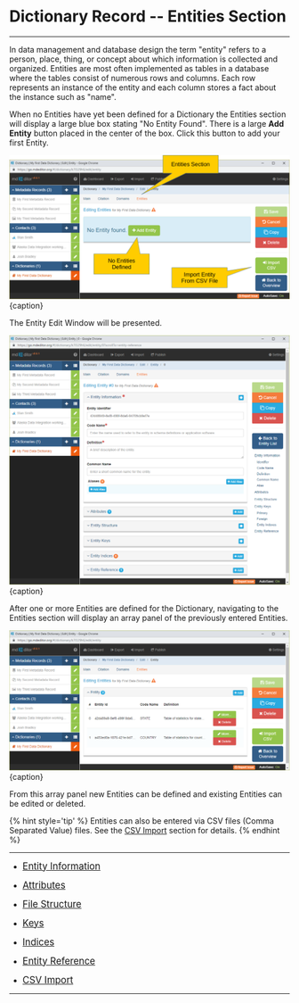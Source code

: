 # Dictionary Record -- Entities Section
---

In data management and database design the term "entity" refers to a person, place, thing, or concept about which information is collected and organized.  Entities are most often implemented as tables in a database where the tables consist of numerous rows and columns.  Each row represents an instance of the entity and each column stores a fact about the instance such as "name".

When no <span class="md-panel">Entities</span> have yet been defined for a <span class="md-panel">Dictionary</span> the <span class="md-section">Entities</span> section will display a large blue box stating "No Entity Found".  There is a large <strong class="btn btn-success btn-xs"> <i class="fa fa-plus"> </i> Add Entity</strong> button placed in the center of the box.  Click this button to add your first <span class="md-panel">Entity</span>.

![Entity Edit Window with no Entities Defined](/assets/reference/edit-objects/dictionary/entities/dictionary-entity1.png){caption}

The <span class="md-panel">Entity</span> <span class="md-window">Edit Window</span> will be presented.

![Entity Edit Window](/assets/reference/edit-objects/dictionary/entities/dictionary-entity2.png){caption}

After one or more <span class="md-panel">Entities</span> are defined for the <span class="md-panel">Dictionary</span>, navigating to the <span class="md-section">Entities</span> section will display an array panel of the previously entered <span class="md-panel">Entities</span>.

![Domain Array Panel](/assets/reference/edit-objects/dictionary/entities/dictionary-entity3.png){caption}

From this array panel new <span class="md-panel">Entities</span> can be defined and existing <span class="md-panel">Entities</span> can be edited or deleted.  

{% hint style='tip' %}
  <span class="md-panel">Entities</span> can also be entered via CSV files (Comma Separated Value) files.  See the [CSV Import](csvImport/csvImport-process.md) section for details. 
{% endhint %}
 
---

 * [<span class="md-panel" style="font-size: larger">Entity Information</span>](entityInfo-panel.md)

 * [<span class="md-panel" style="font-size: larger"> Attributes</span>](attribute-panel.md)

 * [<span class="md-panel" style="font-size: larger">File Structure</span>](structure-panel.md)

 * [<span class="md-panel" style="font-size: larger"> Keys</span>](key-panel.md)

 * [<span class="md-panel" style="font-size: larger"> Indices</span>](index-panel.md)

 * [<span class="md-panel" style="font-size: larger">Entity Reference</span>](entityReference-panel.md)

 * [<span class="md-panel" style="font-size: larger">CSV Import</span>](csvImport/csvImport-process.md)

---
